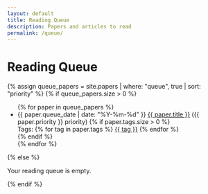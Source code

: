 ```yaml
---
layout: default
title: Reading Queue
description: Papers and articles to read
permalink: /queue/
---
```


# Reading Queue

{% assign queue_papers = site.papers | where: "queue", true | sort: "priority" %}
{% if queue_papers.size > 0 %}
<ul class="queue-list">
  {% for paper in queue_papers %}
  <li>
    <span class="date">{{ paper.queue_date | date: "%Y-%m-%d" }}</span>
    <a href="{{ paper.url | relative_url }}">{{ paper.title }}</a>
    <span class="priority">({{ paper.priority }} priority)</span>
    {% if paper.tags.size > 0 %}
    <div class="tags">
      Tags: 
      {% for tag in paper.tags %}
      <span class="tag"><a href="/search/?q={{ tag | uri_escape }}">{{ tag }}</a></span>
      {% endfor %}
    </div>
    {% endif %}
  </li>
  {% endfor %}
</ul>
{% else %}
<p>Your reading queue is empty.</p>
{% endif %}